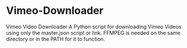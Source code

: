 # Vimeo-Downloader
Vimeo Video Downloader
A Python script for downloading Vimeo Videos using only the master.json script or link.
FFMPEG is needed on the same directory or in the PATH for it to function.
